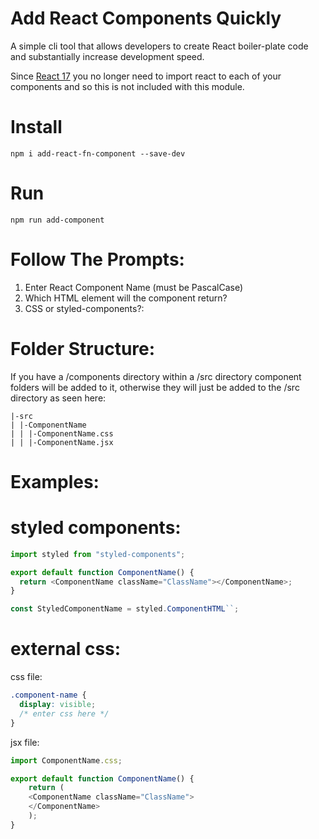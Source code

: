 # Add React Components Quickly

A simple cli tool that allows developers to create React boiler-plate code and substantially increase development speed.

Since [React 17](https://stackoverflow.com/questions/71725865/do-i-need-to-import-react-in-every-file) you no longer need to import react to each of your components and so this is not included with this module.

# Install

```
npm i add-react-fn-component --save-dev
```

# Run

```
npm run add-component
```

# Follow The Prompts:

1. Enter React Component Name (must be PascalCase)
2. Which HTML element will the component return?
3. CSS or styled-components?:

# Folder Structure:

If you have a /components directory within a /src directory component folders will be added to it, otherwise they will just be added to the /src directory as seen here:

```
|-src
| |-ComponentName
| | |-ComponentName.css
| | |-ComponentName.jsx
```

# Examples:

# styled components:

```javascript
import styled from "styled-components";

export default function ComponentName() {
  return <ComponentName className="ClassName"></ComponentName>;
}

const StyledComponentName = styled.ComponentHTML``;
```

# external css:

css file:

```css
.component-name {
  display: visible;
  /* enter css here */
}
```

jsx file:

```javascript
import ComponentName.css;

export default function ComponentName() {
    return (
    <ComponentName className="ClassName">
    </ComponentName>
    );
}
```
